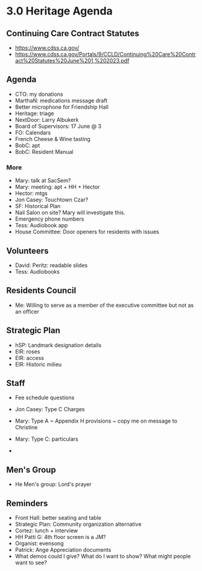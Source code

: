 # 3.0 Heritage Agenda

## Continuing Care Contract Statutes

* https://www.cdss.ca.gov/
* https://www.cdss.ca.gov/Portals/9/CCLD/Continuing%20Care%20Contract%20Statutes%20June%201,%202023.pdf

## Agenda

* CTO: my donations
* MarthaN: medications message draft
* Better microphone for Friendship Hall
* Heritage: triage
* NextDoor: Larry Albukerk
* Board of Supervisors: 17 June @ 3
* FO: Calendars
* French Cheese & Wine tasting
* BobC: apt
* BobC: Resident Manual

### More

* Mary: talk at SacSem?
* Mary: meeting: apt + HH + Hector
* Hector: mtgs
* Jon Casey: Touchtown Czar?
* SF: Historical Plan
* Nail Salon on site? Mary will investigate this.
* Emergency phone numbers
* Tess: Audiobook app
* House Committee: Door openers for residents with issues

## Volunteers

* David: Peritz: readable slides
* Tess: Audiobooks

## Residents Council

* Me: Willing to serve as a member of the executive committee but not as an officer

## Strategic Plan

* hSP: Landmark designation details
* EIR: roses
* EIR: access
* EIR: Historic milieu

## Staff

* Fee schedule questions
* Jon Casey: Type C Charges
* Mary: Type A ~ Appendix H provisions ~ copy me on message to Christine
* Mary: Type C: particulars

*
## Men's Group

* He Men's group: Lord's prayer

## Reminders

* Front Hall: better seating and table
* Strategic Plan: Community organization alternative
* Cortez: lunch + interview
* HH Patti G: 4th floor screen is a JM?
* Organist: evensong
* Patrick: Ange Appreciation documents
* What demos could I give? What do I want to show? What might people want to see?
